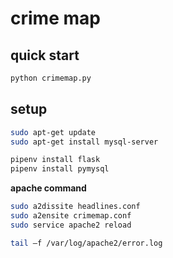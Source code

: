 # crime map

## quick start

```bash
python crimemap.py
```

## setup

```bash
sudo apt-get update
sudo apt-get install mysql-server

pipenv install flask
pipenv install pymysql

```

**apache command**

```bash
sudo a2dissite headlines.conf
sudo a2ensite crimemap.conf
sudo service apache2 reload

tail –f /var/log/apache2/error.log
```
